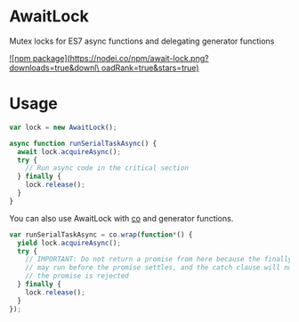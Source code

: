 # AwaitLock
Mutex locks for ES7 async functions and delegating generator functions

[![npm package](https://nodei.co/npm/await-lock.png?downloads=true&downl\
oadRank=true&stars=true)](https://nodei.co/npm/await-lock/)

# Usage

```javascript
var lock = new AwaitLock();

async function runSerialTaskAsync() {
  await lock.acquireAsync();
  try {
    // Run async code in the critical section
  } finally {
    lock.release();
  }
}
```

You can also use AwaitLock with [co](https://github.com/tj/co) and generator functions.

```javascript
var runSerialTaskAsync = co.wrap(function*() {
  yield lock.acquireAsync();
  try {
    // IMPORTANT: Do not return a promise from here because the finally clause
    // may run before the promise settles, and the catch clause will not run if
    // the promise is rejected
  } finally {
    lock.release();
  }
});
```
